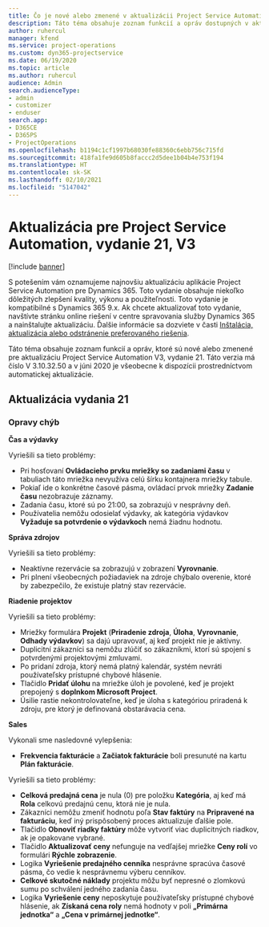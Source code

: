 ```yaml
---
title: Čo je nové alebo zmenené v aktualizácii Project Service Automation, vydanie 21, V3
description: Táto téma obsahuje zoznam funkcií a opráv dostupných v aktualizácii Project Service Automation, vydanie 21, V3
author: ruhercul
manager: kfend
ms.service: project-operations
ms.custom: dyn365-projectservice
ms.date: 06/19/2020
ms.topic: article
ms.author: ruhercul
audience: Admin
search.audienceType:
- admin
- customizer
- enduser
search.app:
- D365CE
- D365PS
- ProjectOperations
ms.openlocfilehash: b1194c1cf1997b68030fe88360c6ebb756c715fd
ms.sourcegitcommit: 418fa1fe9d605b8faccc2d5dee1b04b4e753f194
ms.translationtype: HT
ms.contentlocale: sk-SK
ms.lasthandoff: 02/10/2021
ms.locfileid: "5147042"
---
```

# <a name="project-service-automation-update-release-21-v3"></a>Aktualizácia pre Project Service Automation, vydanie 21, V3

[!include [banner](../includes/psa-now-project-operations.md)]

S potešením vám oznamujeme najnovšiu aktualizáciu aplikácie Project Service Automation pre Dynamics 365. Toto vydanie obsahuje niekoľko dôležitých zlepšení kvality, výkonu a použiteľnosti. Toto vydanie je kompatibilné s Dynamics 365 9.x. Ak chcete aktualizovať toto vydanie, navštívte stránku online riešení v centre spravovania služby Dynamics 365 a nainštalujte aktualizáciu. Ďalšie informácie sa dozviete v časti [Inštalácia, aktualizácia alebo odstránenie preferovaného riešenia](https://docs.microsoft.com/power-platform/admin/install-remove-preferred-solution).

Táto téma obsahuje zoznam funkcií a opráv, ktoré sú nové alebo zmenené pre aktualizáciu Project Service Automation V3, vydanie 21. Táto verzia má číslo V 3.10.32.50 a v júni 2020 je všeobecne k dispozícii prostredníctvom automatickej aktualizácie.

## <a name="update-release-21"></a>Aktualizácia vydania 21

### <a name="bug-fixes"></a>Opravy chýb

**Čas a výdavky**

Vyriešili sa tieto problémy:

- Pri hosťovaní **Ovládacieho prvku mriežky so zadaniami času** v tabuliach táto mriežka nevyužíva celú šírku kontajnera mriežky tabule.
- Pokiaľ ide o konkrétne časové pásma, ovládací prvok mriežky **Zadanie času** nezobrazuje záznamy.
- Zadania času, ktoré sú po 21:00, sa zobrazujú v nesprávny deň.
- Používatelia nemôžu odosielať výdavky, ak kategória výdavkov **Vyžaduje sa potvrdenie o výdavkoch** nemá žiadnu hodnotu.

**Správa zdrojov**

Vyriešili sa tieto problémy:

- Neaktívne rezervácie sa zobrazujú v zobrazení **Vyrovnanie**.
- Pri plnení všeobecných požiadaviek na zdroje chýbalo overenie, ktoré by zabezpečilo, že existuje platný stav rezervácie.

**Riadenie projektov**

Vyriešili sa tieto problémy:

- Mriežky formulára **Projekt** (**Priradenie zdroja**, **Úloha**, **Vyrovnanie**, **Odhady výdavkov**) sa dajú upravovať, aj keď projekt nie je aktívny.
- Duplicitní zákazníci sa nemôžu zlúčiť so zákazníkmi, ktorí sú spojení s potvrdenými projektovými zmluvami.
- Po pridaní zdroja, ktorý nemá platný kalendár, systém nevráti používateľsky prístupné chybové hlásenie.
- Tlačidlo **Pridať úlohu** na mriežke úloh je povolené, keď je projekt prepojený s **doplnkom Microsoft Project**.
- Úsilie rastie nekontrolovateľne, keď je úloha s kategóriou priradená k zdroju, pre ktorý je definovaná obstarávacia cena.

**Sales**

Vykonali sme nasledovné vylepšenia:

- **Frekvencia fakturácie** a **Začiatok fakturácie** boli presunuté na kartu **Plán fakturácie**.

Vyriešili sa tieto problémy:

- **Celková predajná cena** je nula (0) pre položku **Kategória**, aj keď má **Rola** celkovú predajnú cenu, ktorá nie je nula.
- Zákazníci nemôžu zmeniť hodnotu poľa **Stav faktúry** na **Pripravené na fakturáciu**, keď iný prispôsobený proces aktualizuje ďalšie pole.
- Tlačidlo **Obnoviť riadky faktúry** môže vytvoriť viac duplicitných riadkov, ak je opakovane vybrané.
- Tlačidlo **Aktualizovať ceny** nefunguje na vedľajšej mriežke **Ceny rolí** vo formulári **Rýchle zobrazenie**.
- Logika **Vyriešenie predajného cenníka** nesprávne spracúva časové pásma, čo vedie k nesprávnemu výberu cenníkov.
- **Celkové skutočné náklady** projektu môžu byť nepresné o zlomkovú sumu po schválení jedného zadania času.
- Logika **Vyriešenie ceny** neposkytuje používateľsky prístupné chybové hlásenie, ak **Získaná cena roly** nemá hodnoty v poli **„Primárna jednotka“** a **„Cena v primárnej jednotke“**.

